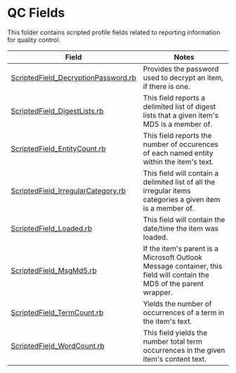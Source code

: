 QC Fields
============================

This folder contains scripted profile fields related to reporting information for quality control.

| Field | Notes |
|-------|-------|
| [ScriptedField_DecryptionPassword.rb][ScriptedField_DecryptionPassword] | Provides the password used to decrypt an item, if there is one. |
| [ScriptedField_DigestLists.rb][ScriptedField_DigestLists] | This field reports a delimited list of digest lists that a given item's MD5 is a member of.|
| [ScriptedField_EntityCount.rb][ScriptedField_EntityCount] | This field reports the number of occurences of each named entity within the item's text.|
| [ScriptedField_IrregularCategory.rb][ScriptedField_IrregularCategory] | This field will contain a delimited list of all the irregular items categories a given item is a member of.|
| [ScriptedField_Loaded.rb][ScriptedField_Loaded] | This field will contain the date/time the item was loaded.|
| [ScriptedField_MsgMd5.rb][ScriptedField_MsgMd5] | If the item's parent is a Microsoft Outlook Message container, this field will contain the MD5 of the parent wrapper.|
| [ScriptedField_TermCount.rb][ScriptedField_TermCount] | Yields the number of occurrences of a term in the item's text. |
| [ScriptedField_WordCount.rb][ScriptedField_WordCount] | This field yields the number total term occurrences in the given item's content text.|

[ScriptedField_DecryptionPassword]: https://github.com/Nuix/Scripted-Metadata-Profile-Fields/blob/master/Ruby/QC/ScriptedField_DecryptionPassword.rb
[ScriptedField_DigestLists]: https://github.com/Nuix/Scripted-Metadata-Profile-Fields/blob/master/Ruby/QC/ScriptedField_DigestLists.rb
[ScriptedField_EntityCount]: https://github.com/Nuix/Scripted-Metadata-Profile-Fields/blob/master/Ruby/QC/ScriptedField_EntityCount.rb
[ScriptedField_IrregularCategory]: https://github.com/Nuix/Scripted-Metadata-Profile-Fields/blob/master/Ruby/QC/ScriptedField_IrregularCategory.rb
[ScriptedField_Loaded]: https://github.com/Nuix/Scripted-Metadata-Profile-Fields/blob/master/Ruby/QC/ScriptedField_Loaded.rb
[ScriptedField_MsgMd5]: https://github.com/Nuix/Scripted-Metadata-Profile-Fields/blob/master/Ruby/QC/ScriptedField_MsgMd5.rb
[ScriptedField_TermCount]: https://github.com/Nuix/Scripted-Metadata-Profile-Fields/blob/master/Ruby/QC/ScriptedField_TermCount.rb
[ScriptedField_WordCount]: https://github.com/Nuix/Scripted-Metadata-Profile-Fields/blob/master/Ruby/QC/ScriptedField_WordCount.rb
